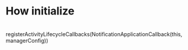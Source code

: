 # How initialize
<br>
registerActivityLifecycleCallbacks(NotificationApplicationCallback(this, managerConfig))
</br>
